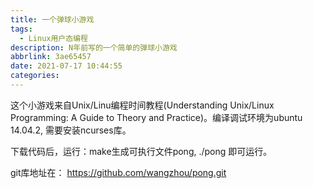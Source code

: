 ```yaml
---
title: 一个弹球小游戏
tags:
  - Linux用户态编程
description: N年前写的一个简单的弹球小游戏
abbrlink: 3ae65457
date: 2021-07-17 10:44:55
categories:
---
```


这个小游戏来自Unix/Linu编程时间教程(Understanding Unix/Linux Programming: A
Guide to Theory and Practice)。编译调试环境为ubuntu 14.04.2, 需要安装ncurses库。

下载代码后，运行：make生成可执行文件pong, ./pong 即可运行。

git库地址在：
https://github.com/wangzhou/pong.git
